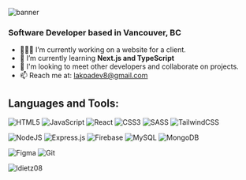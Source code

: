 
![banner](https://user-images.githubusercontent.com/99943861/226410096-8c362450-9e96-4f1b-ade7-3bc6af995eba.png)

<h3 align="left">Software Developer based in Vancouver, BC</h3>

- 👩🏽‍💻 I’m currently working on a website for a client. 
- 🌱 I’m currently learning **Next.js and TypeScript**
- 👯 I'm looking to meet other developers and collaborate on projects.
- 📫 Reach me at: lakpadev8@gmail.com

<h2>Languages and Tools:</h2>

![HTML5](https://img.shields.io/badge/html5-%23E34F26.svg?style=for-the-badge&logo=html5&logoColor=white)
![JavaScript](https://img.shields.io/badge/javascript-%23323330.svg?style=for-the-badge&logo=javascript&logoColor=%23F7DF1E)
![React](https://img.shields.io/badge/react-%2320232a.svg?style=for-the-badge&logo=react&logoColor=%2361DAFB)
![CSS3](https://img.shields.io/badge/css3-%231572B6.svg?style=for-the-badge&logo=css3&logoColor=white)
![SASS](https://img.shields.io/badge/SASS-hotpink.svg?style=for-the-badge&logo=SASS&logoColor=white)
![TailwindCSS](https://img.shields.io/badge/tailwindcss-%2338B2AC.svg?style=for-the-badge&logo=tailwind-css&logoColor=white)


![NodeJS](https://img.shields.io/badge/node.js-6DA55F?style=for-the-badge&logo=node.js&logoColor=white)
![Express.js](https://img.shields.io/badge/express.js-%23404d59.svg?style=for-the-badge&logo=express&logoColor=%2361DAFB)
![Firebase](https://img.shields.io/badge/Firebase-039BE5?style=for-the-badge&logo=Firebase&logoColor=white)
![MySQL](https://img.shields.io/badge/mysql-%2300f.svg?style=for-the-badge&logo=mysql&logoColor=white)
![MongoDB](https://img.shields.io/badge/MongoDB-%234ea94b.svg?style=for-the-badge&logo=mongodb&logoColor=white)

![Figma](https://img.shields.io/badge/figma-%23F24E1E.svg?style=for-the-badge&logo=figma&logoColor=white)
![Git](https://img.shields.io/badge/git-%23F05.svg?style=for-the-badge&logo=git&logoColor=white)

<p><img align="center" src="https://github-readme-streak-stats.herokuapp.com/?user=ldietz08&theme=kacho_ga&show_icons=true" alt="ldietz08" /></p>

